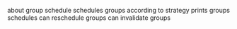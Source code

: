 about group schedule
schedules groups according to strategy
prints groups schedules
can reschedule groups
can invalidate groups

